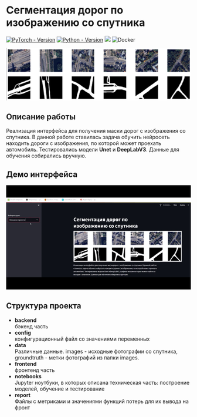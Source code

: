 # Сегментация дорог по изображению со спутника
[![PyTorch - Version](https://img.shields.io/badge/PYTORCH-1.4+-red?style=for-the-badge&logo=pytorch)](https://pepy.tech/project/segmentation-models-pytorch) 
[![Python - Version](https://img.shields.io/badge/PYTHON-3.7+-red?style=for-the-badge&logo=python&logoColor=white)](https://pepy.tech/project/segmentation-models-pytorch)
![](https://img.shields.io/badge/FastAPI-005571?style=for-the-badge&logo=fastapi)
![Docker](https://img.shields.io/badge/docker-%230db7ed.svg?style=for-the-badge&logo=docker&logoColor=white)



![image info](data/frontend/main_image.png)
## Описание работы
Реализация интерфейса для получения маски дорог с изображения 
        со спутника. В данной работе ставилась задача обучить нейросеть
        находить дороги с изображения, по которой может проехать автомобиль.
        Тестировались модели **Unet** и **DeepLabV3**. Данные для обучения собирались вручную.<br>
## Демо интерфейса
![image info](demo/example.gif)
## Структура проекта
- **backend** <br> 
бэкенд часть
- **config** <br>
конфигурационный файл со значениями переменных
- **data** <br>
Различные данные. images - исходные фотографии со спутника, groundtruth - метки фотографий из папки images.
- **frontend** <br>
фронтенд часть
- **notebooks** <br> 
Jupyter ноутбуки, в которых описана техническая часть: построение моделей, обучение и тестирование
- **report** <br>
Файлы с метриками и значениями функций потерь для их вывода на фронт
